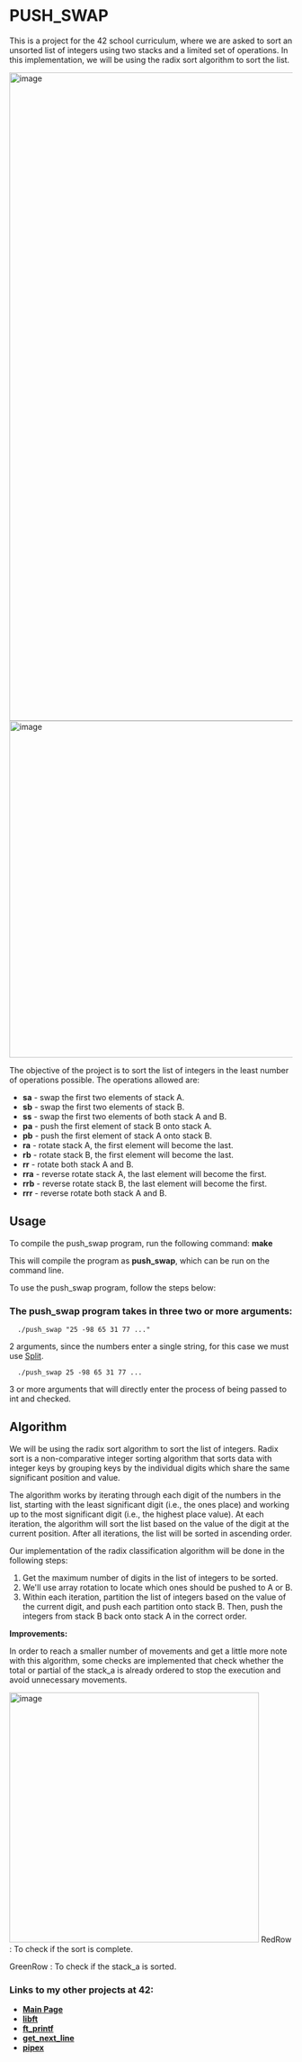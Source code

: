 # PUSH_SWAP

This is a project for the 42 school curriculum, where we are asked to sort an unsorted list of integers using two stacks and a limited set of operations. In this implementation, we will be using the radix sort algorithm to sort the list.

<img width="1151" alt="image" src="https://user-images.githubusercontent.com/113030191/229107482-11bde195-db18-4e13-a476-f193e2cdb3e5.png">

<img width="598" alt="image" src="https://user-images.githubusercontent.com/113030191/229107856-c498e109-5e69-41b3-a8a0-f28ab35ce24d.png">

The objective of the project is to sort the list of integers in the least number of operations possible. The operations allowed are:

- **sa** - swap the first two elements of stack A.
- **sb** - swap the first two elements of stack B.
- **ss** - swap the first two elements of both stack A and B.
- **pa** - push the first element of stack B onto stack A.
- **pb** - push the first element of stack A onto stack B.
- **ra** - rotate stack A, the first element will become the last.
- **rb** - rotate stack B, the first element will become the last.
- **rr** - rotate both stack A and B.
- **rra** - reverse rotate stack A, the last element will become the first.
- **rrb** - reverse rotate stack B, the last element will become the first.
- **rrr** - reverse rotate both stack A and B.

## Usage

To compile the push_swap program, run the following command: **make**

This will compile the program as **push_swap**, which can be run on the command line.

To use the push_swap program, follow the steps below:

### The push_swap program takes in three two or more arguments:

      ./push_swap "25 -98 65 31 77 ..."
2 arguments, since the numbers enter a single string, for this case we must use [Split](https://github.com/Clocon/libft-42/blob/main/src/ft_split.c).

      ./push_swap 25 -98 65 31 77 ...
3 or more arguments that will directly enter the process of being passed to int and checked.

## Algorithm

We will be using the radix sort algorithm to sort the list of integers. Radix sort is a non-comparative integer sorting algorithm that sorts data with integer keys by grouping keys by the individual digits which share the same significant position and value.

The algorithm works by iterating through each digit of the numbers in the list, starting with the least significant digit (i.e., the ones place) and working up to the most significant digit (i.e., the highest place value). At each iteration, the algorithm will sort the list based on the value of the digit at the current position. After all iterations, the list will be sorted in ascending order.

Our implementation of the radix classification algorithm will be done in the following steps:

1. Get the maximum number of digits in the list of integers to be sorted.
2. We'll use array rotation to locate which ones should be pushed to A or B.
3. Within each iteration, partition the list of integers based on the value of the current digit, and push each partition onto stack B. Then, push the integers from stack B back onto stack A in the correct order.


**Improvements:**

In order to reach a smaller number of movements and get a little more note with this algorithm, some checks are implemented that check whether the total or partial of the stack_a is already ordered to stop the execution and avoid unnecessary movements.

<img width="444" alt="image" src="https://user-images.githubusercontent.com/113030191/229117900-513e1902-3a53-4d00-b238-a73a3d5c3057.png">
RedRow : To check if the sort is complete.

GreenRow : To check if the stack_a is sorted.

### Links to my other projects at 42:

- **[Main Page](../../../Clocon)**
- **[libft](../../../libft-42)**
- **[ft_printf](../../../ft_printf-42)**
- **[get_next_line](../../../get_next_line-42)**
- **[pipex](../../../pipex-42)**
